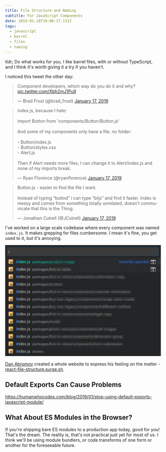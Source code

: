 ```yaml
---
title: File Structure and Naming
subtitle: For JavaScript Components
date: 2019-01-18T19:06:17.131Z
tags:
  - javascript
  - barrel
  - files
  - naming
---
```


tldr; Do what works for you. I like barrel files, with or without TypeScript, and I think it's worth giving it a try if you haven't.

I noticed this tweet the other day:
<blockquote class="twitter-tweet" data-lang="en"><p lang="en" dir="ltr">Component developers, which way do you do it and why? <a href="https://t.co/Xbh2mJ1Pu9">pic.twitter.com/Xbh2mJ1Pu9</a></p>&mdash; Brad Frost (@brad_frost) <a href="https://twitter.com/brad_frost/status/1085951295368904706?ref_src=twsrc%5Etfw">January 17, 2019</a></blockquote>

<blockquote class="twitter-tweet" data-lang="en"><p lang="en" dir="ltr">index.js, because I hate:<br><br>import Button from &#39;components/Button/Button.js&#39;<br><br>And some of my components only have a file, no folder:<br><br>- Button/index.js<br>- Button/styles.css<br>- Alert.js<br><br>Then if Alert needs more files, I can change it to Alert/index.js and none of my imports break.</p>&mdash; Ryan Florence (@ryanflorence) <a href="https://twitter.com/ryanflorence/status/1085951889781317632?ref_src=twsrc%5Etfw">January 17, 2019</a></blockquote>

<blockquote class="twitter-tweet" data-lang="en"><p lang="en" dir="ltr">Button.js - easier to find the file I want.<br><br>Instead of typing “butind” i can type “btjs” and find it faster. Index is messy and comes from something totally unrelated, doesn’t communicate that this is the Thing.</p>&mdash; Jonathan Cutrell (@JCutrell) <a href="https://twitter.com/JCutrell/status/1085970803697557505?ref_src=twsrc%5Etfw">January 17, 2019</a></blockquote>

I've worked on a large scale codebase where every component was named `index.js`. It makes grepping for files cumbersome. I mean it's fine, you get used to it, but it's annoying.

![fuzzy find with index files](./fuzzy-find-index.png)

[Dan Abromov](https://twitter.com/dan_abramov/status/1027245759232651270?lang=en) created a whole website to express his feeling on the matter - [react-file-structure.surge.sh](http://react-file-structure.surge.sh/).

## Default Exports Can Cause Problems
https://humanwhocodes.com/blog/2019/01/stop-using-default-exports-javascript-module/

## What About ES Modules in the Browser?

If you're shipping bare ES modules to a production app today, good for you! That's the dream. The reality is, that's not practical just yet for most of us. I think we'll be using module bundlers, or code transforms of one form or another for the foreseeable future. 
